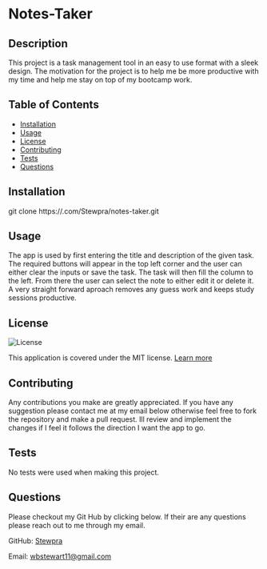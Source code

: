 # Notes-Taker

## Description

This project is a task management tool in an easy to use format with a sleek design. The motivation for the project is to help me be more productive with my time and help me stay on top of my bootcamp work.

## Table of Contents

- [Installation](#installation)
- [Usage](#usage)
- [License](#license)
- [Contributing](#contributing)
- [Tests](#tests)
- [Questions](#questions)

## Installation

git clone https://.com/Stewpra/notes-taker.git

## Usage

The app is used by first entering the title and description of the given task. The required buttons will appear in the top left corner and the user can either clear the inputs or save the task. The task will then fill the column to the left. From there the user can select the note to either edit it or delete it. A very straight forward aproach removes any guess work and keeps study sessions productive.

## License

![License](https://img.shields.io/badge/License-MIT-yellow.svg)

This application is covered under the MIT license. [Learn more](https://opensource.org/licenses/MIT)

## Contributing

Any contributions you make are greatly appreciated. If you have any suggestion please contact me at my email below otherwise feel free to fork the repository and make a pull request. Ill review and implement the changes if I feel it follows the direction I want the app to go.

## Tests

No tests were used when making this project.

## Questions

Please checkout my Git Hub by clicking below. If their are any questions please reach out to me through my email.

GitHub: [Stewpra](https://github.com/Stewpra)

Email: wbstewart11@gmail.com
